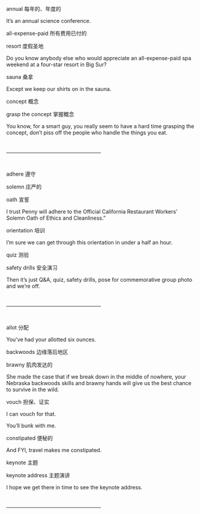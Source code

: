 annual 每年的、年度的

It’s an annual science conference.

all-expense-paid 所有费用已付的

resort 度假圣地

Do you know anybody else who would appreciate an all-expense-paid spa weekend at a four-star resort in Big Sur?

sauna 桑拿

Except we keep our shirts on in the sauna.

concept 概念

grasp the concept 掌握概念

You know, for a smart guy, you really seem to have a hard time grasping the concept, don’t piss off the people who handle the things you eat.

<br /><hr color="#98bf21" size="5px" width="50%" align="left" /><br />

adhere 遵守

solemn 庄严的

oath 宣誓

I trust Penny will adhere to the Official California Restaurant Workers’ Solemn Oath of Ethics and Cleanliness.”

orientation 培训

I’m sure we can get through this orientation in under a half an hour.

quiz 测验

safety drills 安全演习

Then it’s just Q&A, quiz, safety drills, pose for commemorative group photo and we’re off.

<br /><hr color="#98bf21" size="5px" width="50%" align="left" /><br />

allot 分配

You’ve had your allotted six ounces.

backwoods 边缘落后地区

brawny 肌肉发达的

She made the case that if we break down in the middle of nowhere,
your Nebraska backwoods skills and brawny hands will give us the best chance to survive in the wild.

vouch 担保、证实

I can vouch for that.

You’ll bunk with me.

constipated 便秘的

And FYI, travel makes me constipated.

keynote 主题

keynote address 主题演讲

I hope we get there in time to see the keynote address.

<br /><hr color="#98bf21" size="5px" width="50%" align="left" /><br />
